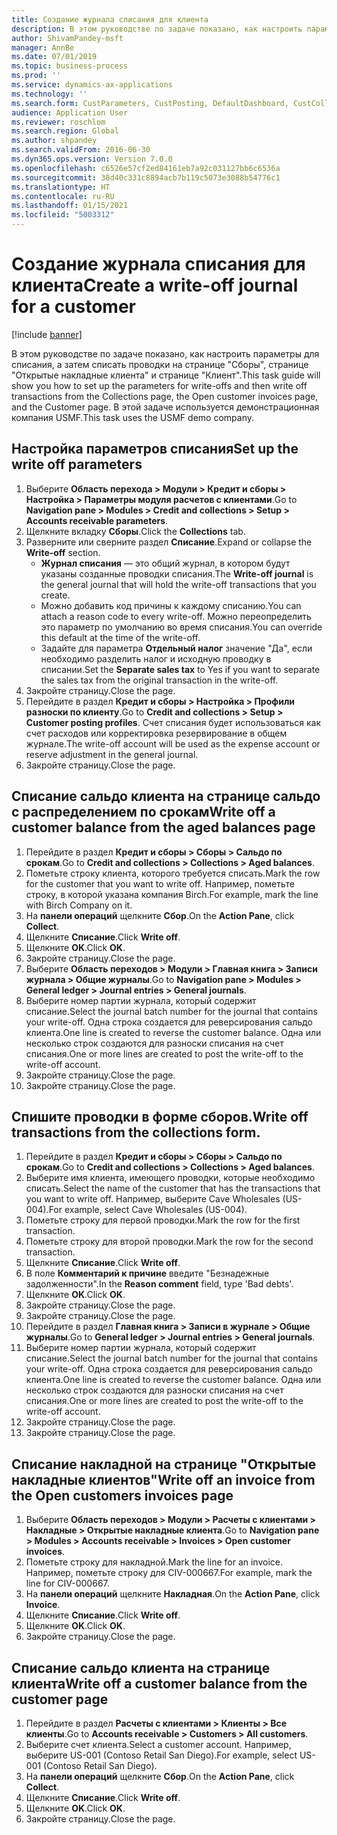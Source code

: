 ```yaml
---
title: Создание журнала списания для клиента
description: В этом руководстве по задаче показано, как настроить параметры для списания, а затем списать проводки на странице "Сборы", странице "Открытые накладные клиента" и странице "Клиент".
author: ShivamPandey-msft
manager: AnnBe
ms.date: 07/01/2019
ms.topic: business-process
ms.prod: ''
ms.service: dynamics-ax-applications
ms.technology: ''
ms.search.form: CustParameters, CustPosting, DefaultDashboard, CustCollectionsPoolsListPage, CustWriteOff, LedgerJournalTable, LedgerJournalTransDaily, CustCollections, CustOpenInvoicesListPage, CustTable
audience: Application User
ms.reviewer: roschlom
ms.search.region: Global
ms.author: shpandey
ms.search.validFrom: 2016-06-30
ms.dyn365.ops.version: Version 7.0.0
ms.openlocfilehash: c6526e57cf2ed84161eb7a92c031127bb6c6536a
ms.sourcegitcommit: 38d40c331c8894acb7b119c5073e3088b54776c1
ms.translationtype: HT
ms.contentlocale: ru-RU
ms.lasthandoff: 01/15/2021
ms.locfileid: "5003312"
---
```

# <a name="create-a-write-off-journal-for-a-customer"></a><span data-ttu-id="96dac-103">Создание журнала списания для клиента</span><span class="sxs-lookup"><span data-stu-id="96dac-103">Create a write-off journal for a customer</span></span>

[!include [banner](../../includes/banner.md)]

<span data-ttu-id="96dac-104">В этом руководстве по задаче показано, как настроить параметры для списания, а затем списать проводки на странице "Сборы", странице "Открытые накладные клиента" и странице "Клиент".</span><span class="sxs-lookup"><span data-stu-id="96dac-104">This task guide will show you how to set up the parameters for write-offs and then write off transactions from the Collections page, the Open customer invoices page, and the Customer page.</span></span> <span data-ttu-id="96dac-105">В этой задаче используется демонстрационная компания USMF.</span><span class="sxs-lookup"><span data-stu-id="96dac-105">This task uses the USMF demo company.</span></span>


## <a name="set-up-the-write-off-parameters"></a><span data-ttu-id="96dac-106">Настройка параметров списания</span><span class="sxs-lookup"><span data-stu-id="96dac-106">Set up the write off parameters</span></span>
1. <span data-ttu-id="96dac-107">Выберите **Область перехода > Модули > Кредит и сборы > Настройка > Параметры модуля расчетов с клиентами**.</span><span class="sxs-lookup"><span data-stu-id="96dac-107">Go to **Navigation pane > Modules > Credit and collections > Setup > Accounts receivable parameters**.</span></span>
2. <span data-ttu-id="96dac-108">Щелкните вкладку **Сборы**.</span><span class="sxs-lookup"><span data-stu-id="96dac-108">Click the **Collections** tab.</span></span>
3. <span data-ttu-id="96dac-109">Разверните или сверните раздел **Списание**.</span><span class="sxs-lookup"><span data-stu-id="96dac-109">Expand or collapse the **Write-off** section.</span></span>
    - <span data-ttu-id="96dac-110">**Журнал списания** — это общий журнал, в котором будут указаны созданные проводки списания.</span><span class="sxs-lookup"><span data-stu-id="96dac-110">The **Write-off journal** is the general journal that will hold the write-off transactions that you create.</span></span>  
    - <span data-ttu-id="96dac-111">Можно добавить код причины к каждому списанию.</span><span class="sxs-lookup"><span data-stu-id="96dac-111">You can attach a reason code to every write-off.</span></span> <span data-ttu-id="96dac-112">Можно переопределить это параметр по умолчанию во время списания.</span><span class="sxs-lookup"><span data-stu-id="96dac-112">You can override this default at the time of the write-off.</span></span>  
    - <span data-ttu-id="96dac-113">Задайте для параметра **Отдельный налог** значение "Да", если необходимо разделить налог и исходную проводку в списании.</span><span class="sxs-lookup"><span data-stu-id="96dac-113">Set the **Separate sales tax** to Yes if you want to separate the sales tax from the original transaction in the write-off.</span></span>  
4. <span data-ttu-id="96dac-114">Закройте страницу.</span><span class="sxs-lookup"><span data-stu-id="96dac-114">Close the page.</span></span>
5. <span data-ttu-id="96dac-115">Перейдите в раздел **Кредит и сборы > Настройка > Профили разноски по клиенту**.</span><span class="sxs-lookup"><span data-stu-id="96dac-115">Go to **Credit and collections > Setup > Customer posting profiles**.</span></span> <span data-ttu-id="96dac-116">Счет списания будет использоваться как счет расходов или корректировка резервирование в общем журнале.</span><span class="sxs-lookup"><span data-stu-id="96dac-116">The write-off account will be used as the expense account or reserve adjustment in the general journal.</span></span>
6. <span data-ttu-id="96dac-117">Закройте страницу.</span><span class="sxs-lookup"><span data-stu-id="96dac-117">Close the page.</span></span>

## <a name="write-off-a-customer-balance-from-the-aged-balances-page"></a><span data-ttu-id="96dac-118">Списание сальдо клиента на странице сальдо с распределением по срокам</span><span class="sxs-lookup"><span data-stu-id="96dac-118">Write off a customer balance from the aged balances page</span></span>
1. <span data-ttu-id="96dac-119">Перейдите в раздел **Кредит и сборы > Сборы > Сальдо по срокам**.</span><span class="sxs-lookup"><span data-stu-id="96dac-119">Go to **Credit and collections > Collections > Aged balances**.</span></span>
2. <span data-ttu-id="96dac-120">Пометьте строку клиента, которого требуется списать.</span><span class="sxs-lookup"><span data-stu-id="96dac-120">Mark the row for the customer that you want to write off.</span></span> <span data-ttu-id="96dac-121">Например, пометьте строку, в которой указана компания Birch.</span><span class="sxs-lookup"><span data-stu-id="96dac-121">For example, mark the line with Birch Company on it.</span></span>
3. <span data-ttu-id="96dac-122">На **панели операций** щелкните **Сбор**.</span><span class="sxs-lookup"><span data-stu-id="96dac-122">On the **Action Pane**, click **Collect**.</span></span>
4. <span data-ttu-id="96dac-123">Щелкните **Списание**.</span><span class="sxs-lookup"><span data-stu-id="96dac-123">Click **Write off**.</span></span>
5. <span data-ttu-id="96dac-124">Щелкните **OK**.</span><span class="sxs-lookup"><span data-stu-id="96dac-124">Click **OK**.</span></span>
6. <span data-ttu-id="96dac-125">Закройте страницу.</span><span class="sxs-lookup"><span data-stu-id="96dac-125">Close the page.</span></span>
7. <span data-ttu-id="96dac-126">Выберите **Область переходов > Модули > Главная книга > Записи журнала > Общие журналы**.</span><span class="sxs-lookup"><span data-stu-id="96dac-126">Go to **Navigation pane > Modules > General ledger > Journal entries > General journals**.</span></span>
8. <span data-ttu-id="96dac-127">Выберите номер партии журнала, который содержит списание.</span><span class="sxs-lookup"><span data-stu-id="96dac-127">Select the journal batch number for the journal that contains your write-off.</span></span> <span data-ttu-id="96dac-128">Одна строка создается для реверсирования сальдо клиента.</span><span class="sxs-lookup"><span data-stu-id="96dac-128">One line is created to reverse the customer balance.</span></span> <span data-ttu-id="96dac-129">Одна или несколько строк создаются для разноски списания на счет списания.</span><span class="sxs-lookup"><span data-stu-id="96dac-129">One or more lines are created to post the write-off to the write-off account.</span></span>  
9. <span data-ttu-id="96dac-130">Закройте страницу.</span><span class="sxs-lookup"><span data-stu-id="96dac-130">Close the page.</span></span>
10. <span data-ttu-id="96dac-131">Закройте страницу.</span><span class="sxs-lookup"><span data-stu-id="96dac-131">Close the page.</span></span>

## <a name="write-off-transactions-from-the-collections-form"></a><span data-ttu-id="96dac-132">Спишите проводки в форме сборов.</span><span class="sxs-lookup"><span data-stu-id="96dac-132">Write off transactions from the collections form.</span></span>
1. <span data-ttu-id="96dac-133">Перейдите в раздел **Кредит и сборы > Сборы > Сальдо по срокам**.</span><span class="sxs-lookup"><span data-stu-id="96dac-133">Go to **Credit and collections > Collections > Aged balances**.</span></span>
2. <span data-ttu-id="96dac-134">Выберите имя клиента, имеющего проводки, которые необходимо списать.</span><span class="sxs-lookup"><span data-stu-id="96dac-134">Select the name of the customer that has the transactions that you want to write off.</span></span> <span data-ttu-id="96dac-135">Например, выберите Cave Wholesales (US-004).</span><span class="sxs-lookup"><span data-stu-id="96dac-135">For example, select Cave Wholesales (US-004).</span></span>
3. <span data-ttu-id="96dac-136">Пометьте строку для первой проводки.</span><span class="sxs-lookup"><span data-stu-id="96dac-136">Mark the row for the first transaction.</span></span>
4. <span data-ttu-id="96dac-137">Пометьте строку для второй проводки.</span><span class="sxs-lookup"><span data-stu-id="96dac-137">Mark the row for the second transaction.</span></span>
5. <span data-ttu-id="96dac-138">Щелкните **Списание**.</span><span class="sxs-lookup"><span data-stu-id="96dac-138">Click **Write off**.</span></span>
6. <span data-ttu-id="96dac-139">В поле **Комментарий к причине** введите "Безнадежные задолженности".</span><span class="sxs-lookup"><span data-stu-id="96dac-139">In the **Reason comment** field, type 'Bad debts'.</span></span>
7. <span data-ttu-id="96dac-140">Щелкните **OK**.</span><span class="sxs-lookup"><span data-stu-id="96dac-140">Click **OK**.</span></span>
8. <span data-ttu-id="96dac-141">Закройте страницу.</span><span class="sxs-lookup"><span data-stu-id="96dac-141">Close the page.</span></span>
9. <span data-ttu-id="96dac-142">Закройте страницу.</span><span class="sxs-lookup"><span data-stu-id="96dac-142">Close the page.</span></span>
10. <span data-ttu-id="96dac-143">Перейдите в раздел **Главная книга > Записи в журнале > Общие журналы**.</span><span class="sxs-lookup"><span data-stu-id="96dac-143">Go to **General ledger > Journal entries > General journals**.</span></span>
11. <span data-ttu-id="96dac-144">Выберите номер партии журнала, который содержит списание.</span><span class="sxs-lookup"><span data-stu-id="96dac-144">Select the journal batch number for the journal that contains your write-off.</span></span> <span data-ttu-id="96dac-145">Одна строка создается для реверсирования сальдо клиента.</span><span class="sxs-lookup"><span data-stu-id="96dac-145">One line is created to reverse the customer balance.</span></span> <span data-ttu-id="96dac-146">Одна или несколько строк создаются для разноски списания на счет списания.</span><span class="sxs-lookup"><span data-stu-id="96dac-146">One or more lines are created to post the write-off to the write-off account.</span></span>  
12. <span data-ttu-id="96dac-147">Закройте страницу.</span><span class="sxs-lookup"><span data-stu-id="96dac-147">Close the page.</span></span>
13. <span data-ttu-id="96dac-148">Закройте страницу.</span><span class="sxs-lookup"><span data-stu-id="96dac-148">Close the page.</span></span>

## <a name="write-off-an-invoice-from-the-open-customers-invoices-page"></a><span data-ttu-id="96dac-149">Списание накладной на странице "Открытые накладные клиентов"</span><span class="sxs-lookup"><span data-stu-id="96dac-149">Write off an invoice from the Open customers invoices page</span></span>
1. <span data-ttu-id="96dac-150">Выберите **Область переходов > Модули > Расчеты с клиентами > Накладные > Открытые накладные клиента**.</span><span class="sxs-lookup"><span data-stu-id="96dac-150">Go to **Navigation pane > Modules > Accounts receivable > Invoices > Open customer invoices**.</span></span>
2. <span data-ttu-id="96dac-151">Пометьте строку для накладной.</span><span class="sxs-lookup"><span data-stu-id="96dac-151">Mark the line for an invoice.</span></span> <span data-ttu-id="96dac-152">Например, пометьте строку для CIV-000667.</span><span class="sxs-lookup"><span data-stu-id="96dac-152">For example, mark the line for CIV-000667.</span></span>
3. <span data-ttu-id="96dac-153">На **панели операций** щелкните **Накладная**.</span><span class="sxs-lookup"><span data-stu-id="96dac-153">On the **Action Pane**, click **Invoice**.</span></span>
4. <span data-ttu-id="96dac-154">Щелкните **Списание**.</span><span class="sxs-lookup"><span data-stu-id="96dac-154">Click **Write off**.</span></span>
5. <span data-ttu-id="96dac-155">Щелкните **OK**.</span><span class="sxs-lookup"><span data-stu-id="96dac-155">Click **OK**.</span></span>
6. <span data-ttu-id="96dac-156">Закройте страницу.</span><span class="sxs-lookup"><span data-stu-id="96dac-156">Close the page.</span></span>

## <a name="write-off-a-customer-balance-from-the-customer-page"></a><span data-ttu-id="96dac-157">Списание сальдо клиента на странице клиента</span><span class="sxs-lookup"><span data-stu-id="96dac-157">Write off a customer balance from the customer page</span></span>
1. <span data-ttu-id="96dac-158">Перейдите в раздел **Расчеты с клиентами > Клиенты > Все клиенты**.</span><span class="sxs-lookup"><span data-stu-id="96dac-158">Go to **Accounts receivable > Customers > All customers**.</span></span>
2. <span data-ttu-id="96dac-159">Выберите счет клиента.</span><span class="sxs-lookup"><span data-stu-id="96dac-159">Select a customer account.</span></span> <span data-ttu-id="96dac-160">Например, выберите US-001 (Contoso Retail San Diego).</span><span class="sxs-lookup"><span data-stu-id="96dac-160">For example, select US-001 (Contoso Retail San Diego).</span></span>
3. <span data-ttu-id="96dac-161">На **панели операций** щелкните **Сбор**.</span><span class="sxs-lookup"><span data-stu-id="96dac-161">On the **Action Pane**, click **Collect**.</span></span>
4. <span data-ttu-id="96dac-162">Щелкните **Списание**.</span><span class="sxs-lookup"><span data-stu-id="96dac-162">Click **Write off**.</span></span>
5. <span data-ttu-id="96dac-163">Щелкните **OK**.</span><span class="sxs-lookup"><span data-stu-id="96dac-163">Click **OK**.</span></span>
6. <span data-ttu-id="96dac-164">Закройте страницу.</span><span class="sxs-lookup"><span data-stu-id="96dac-164">Close the page.</span></span>

